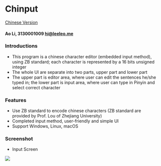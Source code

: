 # Chinput

[Chinese Version](document.md)

#### Ao Li, 3130001009 hi@leeleo.me

### Introductions

- This program is a chinese character editor (embedded input method), using ZB standard; each character is represented by a 16 bits unsigned integer
- The whole UI are separate into two parts, upper part and lower part
- The upper part is editor area, where user can edit the sentences he/she typed in; the lower part is input area, where user can type in Pinyin and select correct character

### Features

- Use ZB standard to encode chinese characters (ZB standard are provided by Prof. Lou of Zhejiang University)
- Completed input method, user-friendly and simple UI
- Support Windows, Linux, macOS

### Screenshot

- Input Screen

![](./Chinput.png)
